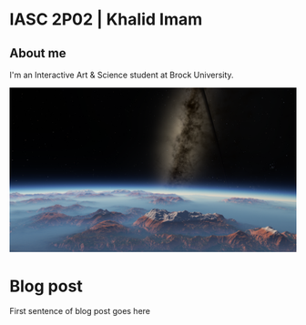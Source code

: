 # IASC 2P02 | Khalid Imam

## About me

I'm an Interactive Art & Science student at Brock University.

![](Images/space.png)

# Blog post

First sentence of blog post goes here
